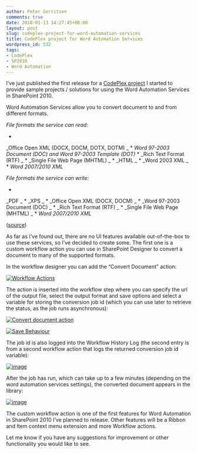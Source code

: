 ```yaml
---
author: Peter Gerritsen
comments: true
date: 2010-01-13 14:27:45+00:00
layout: post
slug: codeplex-project-for-word-automation-services
title: CodePlex project for Word Automation Services
wordpress_id: 532
tags:
- CodePlex
- SP2010
- Word Automation
---
```



I’ve just published the first release for a [CodePlex project](http://sp2010wordautomation.codeplex.com)  I started to provide sample projects / solutions for using the Word Automation Services in SharePoint 2010.






Word Automation Services allow you to convert document to and from different formats.






_File formats the service can read:_

  * 
_Office Open XML (DOCX, DOCM, DOTX, DOTM) _
  *
_Word 97-2003 Document (DOC) and Word 97-2003 Template (DOT)_
  *
_Rich Text Format (RTF) _
  *
_Single File Web Page (MHTML) _
  *
_HTML _
  *
_Word 2003 XML _
  *
_Word 2007/2010 XML_

_File formats the service can write:_

  *
_PDF _
  *
_XPS _
  *
_Office Open XML (DOCX, DOCM) _
  *
_Word 97-2003 Document (DOC) _
  *
_Rich Text Format (RTF) _
  *
_Single File Web Page (MHTML) _
  *
_Word 2007/2010 XML_

([source](http://blogs.msdn.com/microsoft_office_word/archive/2009/12/16/Word-Automation-Services_3A00_-What-It-Does.aspx))

As far as I’ve found out, there are no UI features available out-of-the-box to use these services, so I’ve decided to create some. The first one is a custom workflow action you can use in SharePoint Designer to convert a document to many of the supported
formats.


In the workflow designer you can add the “Convert Document” action:

[![Workflow Actions](http://blog.petergerritsen.nl/wp-content/uploads/snipping1.png)](http://blog.petergerritsen.nl/wp-content/uploads/snipping.png)

The action is inserted into the workflow step where you can specify the url of the output file, select the output format and save options and select a variable for storing the conversion job id (which you can use later to retrieve the status, as the job runs asynchronous):

[![Convert document action](http://blog.petergerritsen.nl/wp-content/uploads/snipping3.png)](http://blog.petergerritsen.nl/wp-content/uploads/snipping2.png)

[![Save Behaviour](http://blog.petergerritsen.nl/wp-content/uploads/snipping5.png)](http://blog.petergerritsen.nl/wp-content/uploads/snipping4.png)

The job id is also logged into the Workflow History Log (the second entry is from a second workflow action that logs the returned conversion job id variable):

[![image](http://blog.petergerritsen.nl/wp-content/uploads/snipping7.png)](http://blog.petergerritsen.nl/wp-content/uploads/snipping6.png)

After the job has run, which can take up to a few minutes (depending on the word automation services settings), the converted  document appears in the library:

[![image](http://blog.petergerritsen.nl/wp-content/uploads/snipping9.png)](http://blog.petergerritsen.nl/wp-content/uploads/snipping8.png)

The custom workflow action is one of the first features for Word Automation in SharePoint 2010 I’ve planned to release. Other  features will be a Ribbon and Item context menu extension and more Workflow actions.

Let me know if you have any suggestions for improvement or other functionality you would like to see.

